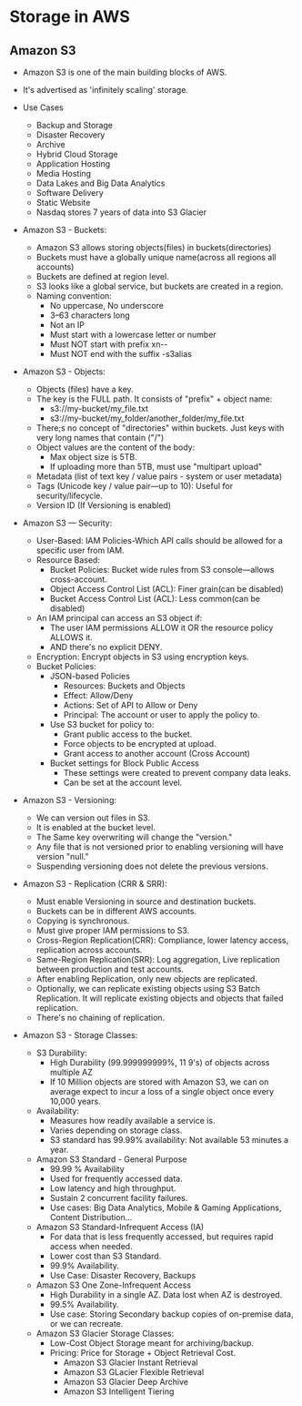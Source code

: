 # Storage in AWS

## Amazon S3

- Amazon S3 is one of the main building blocks of AWS.
- It's advertised as 'infinitely scaling' storage.

- Use Cases
  - Backup and Storage
  - Disaster Recovery
  - Archive
  - Hybrid Cloud Storage
  - Application Hosting
  - Media Hosting
  - Data Lakes and Big Data Analytics
  - Software Delivery
  - Static Website
  - Nasdaq stores 7 years of data into S3 Glacier
- Amazon S3 - Buckets:
  - Amazon S3 allows storing objects(files) in buckets(directories)
  - Buckets must have a globally unique name(across all regions all accounts)
  - Buckets are defined at region level.
  - S3 looks like a global service, but buckets are created in a region.
  - Naming convention:
    - No uppercase, No underscore
    - 3–63 characters long
    - Not an IP
    - Must start with a lowercase letter or number
    - Must NOT start with prefix xn--
    - Must NOT end with the suffix -s3alias
- Amazon S3 - Objects:
  - Objects (files) have a key.
  - The key is the FULL path. It consists of "prefix" + object name:
    - s3://my-bucket/my_file.txt
    - s3://my-bucket/my_folder/another_folder/my_file.txt
  - There;s no concept of "directories" within buckets. Just keys with very long names that contain ("/")
  - Object values are the content of the body:
    - Max object size is 5TB.
    - If uploading more than 5TB, must use "multipart upload"
  - Metadata (list of text key / value pairs - system or user metadata)
  - Tags (Unicode key / value pair—up to 10): Useful for security/lifecycle.
  - Version ID (If Versioning is enabled)
- Amazon S3 — Security:
  - User-Based: IAM Policies-Which API calls should be allowed for a specific user from IAM.
  - Resource Based:
    - Bucket Policies: Bucket wide rules from S3 console—allows cross-account.
    - Object Access Control List (ACL): Finer grain(can be disabled)
    - Bucket Access Control List (ACL): Less common(can be disabled)
  - An IAM principal can access an S3 object if:
    - The user IAM permissions ALLOW it OR the resource policy ALLOWS it.
    - AND there's no explicit DENY.
  - Encryption: Encrypt objects in S3 using encryption keys.
  - Bucket Policies:
    - JSON-based Policies
      - Resources: Buckets and Objects
      - Effect: Allow/Deny
      - Actions: Set of API to Allow or Deny
      - Principal: The account or user to apply the policy to.
    - Use S3 bucket for policy to:
      - Grant public access to the bucket.
      - Force objects to be encrypted at upload.
      - Grant access to another account (Cross Account)
    - Bucket settings for Block Public Access
      - These settings were created to prevent company data leaks.
      - Can be set at the account level.
- Amazon S3 - Versioning:
  - We can version out files in S3.
  - It is enabled at the bucket level.
  - The Same key overwriting will change the "version."
  - Any file that is not versioned prior to enabling versioning will have version "null."
  - Suspending versioning does not delete the previous versions.
- Amazon S3 - Replication (CRR & SRR):
  - Must enable Versioning in source and destination buckets.
  - Buckets can be in different AWS accounts.
  - Copying is synchronous.
  - Must give proper IAM permissions to S3.
  - Cross-Region Replication(CRR): Compliance, lower latency access, replication across accounts.
  - Same-Region Replication(SRR): Log aggregation, Live replication between production and test accounts.
  - After enabling Replication, only new objects are replicated.
  - Optionally, we can replicate existing objects using S3 Batch Replication. It will replicate existing objects and objects that failed replication.
  - There's no chaining of replication.
- Amazon S3 - Storage Classes:
  - S3 Durability:
    - High Durability (99.999999999%, 11 9's) of objects across multiple AZ
    - If 10 Million objects are stored with Amazon S3, we can on average expect to incur a loss of a single object once every 10,000 years.
  - Availability:
    - Measures how readily available a service is.
    - Varies depending on storage class.
    - S3 standard has 99.99% availability: Not available 53 minutes a year.
  - Amazon S3 Standard - General Purpose
    - 99.99 % Availability
    - Used for frequently accessed data.
    - Low latency and high throughput.
    - Sustain 2 concurrent facility failures.
    - Use cases: Big Data Analytics, Mobile & Gaming Applications, Content Distribution...
  - Amazon S3 Standard-Infrequent Access (IA)
    - For data that is less frequently accessed, but requires rapid access when needed.
    - Lower cost than S3 Standard.
    - 99.9% Availability.
    - Use Case: Disaster Recovery, Backups
  - Amazon S3 One Zone-Infrequent Access
    - High Durability in a single AZ. Data lost when AZ is destroyed.
    - 99.5% Availability.
    - Use case: Storing Secondary backup copies of on-premise data, or we can recreate.
  - Amazon S3 Glacier Storage Classes:
    - Low-Cost Object Storage meant for archiving/backup.
    - Pricing: Price for Storage + Object Retrieval Cost.
      - Amazon S3 Glacier Instant Retrieval
      - Amazon S3 GLacier Flexible Retrieval
      - Amazon S3 Glacier Deep Archive
      - Amazon S3 Intelligent Tiering